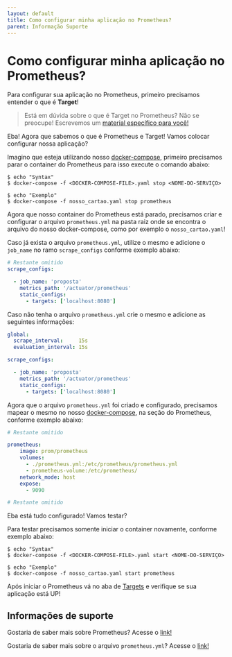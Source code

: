 ```yaml
---
layout: default
title: Como configurar minha aplicação no Prometheus? 
parent: Informação Suporte
---
```

# Como configurar minha aplicação no Prometheus?

Para configurar sua aplicação no Prometheus, primeiro precisamos entender o que é **Target**!

> Está em dúvida sobre o que é Target no Prometheus? Não se preocupe! Escrevemos um [material específico para você!](../informacao_procedural/acessando_prometheus.md)

Eba! Agora que sabemos o que é Prometheus e Target! Vamos colocar configurar nossa aplicação?

Imagino que esteja utilizando nosso [docker-compose](../ops/docker-compose.yaml), primeiro precisamos parar o container 
do Prometheus para isso execute o comando abaixo:

```shell script
$ echo "Syntax"
$ docker-compose -f <DOCKER-COMPOSE-FILE>.yaml stop <NOME-DO-SERVIÇO>

$ echo "Exemplo"
$ docker-compose -f nosso_cartao.yaml stop prometheus
```

Agora que nosso container do Prometheus está parado, precisamos criar e configurar o arquivo `prometheus.yml` na pasta 
raiz onde se encontra o arquivo do nosso docker-compose, como por exemplo o `nosso_cartao.yaml`!

Caso já exista o arquivo `prometheus.yml`, utilize o mesmo e adicione o `job_name` no ramo `scrape_configs` conforme 
exemplo abaixo:

```yaml
# Restante omitido
scrape_configs:

  - job_name: 'proposta'
    metrics_path: '/actuator/prometheus'
    static_configs:
      - targets: ['localhost:8080']
```

Caso não tenha o arquivo `prometheus.yml` crie o mesmo e adicione as seguintes informações:

```yaml
global:
  scrape_interval:     15s
  evaluation_interval: 15s

scrape_configs:

  - job_name: 'proposta'
    metrics_path: '/actuator/prometheus'
    static_configs:
      - targets: ['localhost:8080']
```

Agora que o arquivo `prometheus.yml` foi criado e configurado, precisamos mapear o mesmo no nosso [docker-compose](../ops/docker-compose.yaml), 
na seção do Prometheus, conforme exemplo abaixo:

```yaml
# Restante omitido

prometheus:
    image: prom/prometheus
    volumes:
      - ./prometheus.yml:/etc/prometheus/prometheus.yml
      - prometheus-volume:/etc/prometheus/
    network_mode: host
    expose:
      - 9090

# Restante omitido
```

Eba está tudo configurado! Vamos testar?

Para testar precisamos somente iniciar o container novamente, conforme exemplo abaixo:

```shell script
$ echo "Syntax"
$ docker-compose -f <DOCKER-COMPOSE-FILE>.yaml start <NOME-DO-SERVIÇO>

$ echo "Exemplo"
$ docker-compose -f nosso_cartao.yaml start prometheus
```

Após iniciar o Prometheus vá no aba de [Targets](http://localhost:9090/targets) e verifique se sua aplicação está UP!

## Informações de suporte

Gostaria de saber mais sobre Prometheus? Acesse o [link!](../informacao_procedural/prometheus.md)

Gostaria de saber mais sobre o arquivo `prometheus.yml`? Acesse o [link!](https://prometheus.io/docs/prometheus/latest/configuration/configuration/#configuration-file)